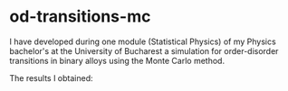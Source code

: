 # od-transitions-mc
I have developed during one module (Statistical Physics) of my Physics bachelor's at the University of Bucharest a simulation for order-disorder transitions in binary alloys using the Monte Carlo method.

The results I obtained:
